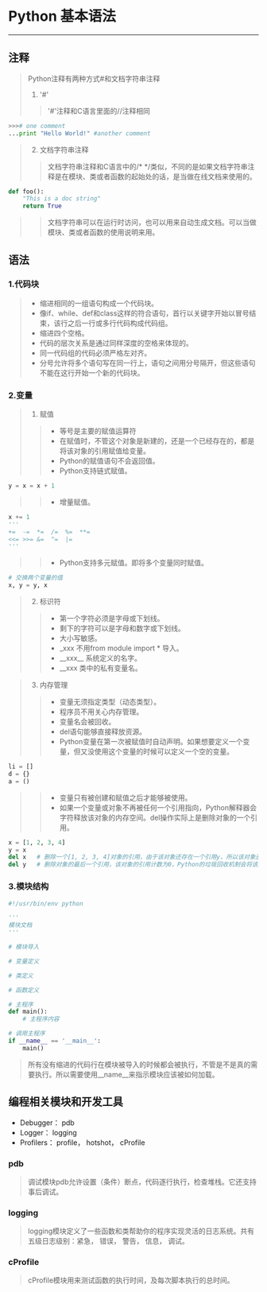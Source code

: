 # Python 基本语法

---

## 注释
> Python注释有两种方式#和文档字符串注释
> 
> 1. '#'
>> '#'注释和C语言里面的//注释相同
```python
>>># one comment
...print "Hello World!"	#another comment
```

> 2. 文档字符串注释
>> 文档字符串注释和C语言中的/*   */类似，不同的是如果文档字符串注释是在模块、类或者函数的起始处的话，是当做在线文档来使用的。
```python
def foo():
	"This is a doc string"
	return True
```
>> 文档字符串可以在运行时访问，也可以用来自动生成文档。可以当做模块、类或者函数的使用说明来用。

## 语法
### 1.代码块
> * 缩进相同的一组语句构成一个代码块。
> * 像if、while、def和class这样的符合语句，首行以关键字开始以冒号结束，该行之后一行或多行代码构成代码组。
> * 缩进四个空格。
> * 代码的层次关系是通过同样深度的空格来体现的。
> * 同一代码组的代码必须严格左对齐。
> * 分号允许将多个语句写在同一行上，语句之间用分号隔开，但这些语句不能在这行开始一个新的代码块。

### 2.变量
> 1. 赋值
>> * 等号是主要的赋值运算符
>> * 在赋值时，不管这个对象是新建的，还是一个已经存在的，都是将该对象的引用赋值给变量。
>> * Python的赋值语句不会返回值。
>> * Python支持链式赋值。
```python
y = x = x + 1
```
>> * 增量赋值。
```python
x += 1
'''
+=	-=	*=	/=	%=	**=
<<=	>>=	&=	^=	|=
'''
```
>> * Python支持多元赋值。即将多个变量同时赋值。
```python
# 交换两个变量的值
x, y = y, x
```
> 2. 标识符
>> * 第一个字符必须是字母或下划线。
>> * 剩下的字符可以是字母和数字或下划线。
>> * 大小写敏感。
>> * \_xxx 不用from module import * 导入。
>> * \_\_xxx\_\_ 系统定义的名字。
>> * \_\_xxx 类中的私有变量名。

> 3. 内存管理
>> * 变量无须指定类型（动态类型）。
>> * 程序员不用关心内存管理。
>> * 变量名会被回收。
>> * del语句能够直接释放资源。
>> * Python变量在第一次被赋值时自动声明。如果想要定义一个变量，但又没使用这个变量的时候可以定义一个空的变量。
```python
li = []
d = {}
a = ()
```
> > * 变量只有被创建和赋值之后才能够被使用。
> > * 如果一个变量或对象不再被任何一个引用指向，Python解释器会字符释放该对象的内存空间。del操作实际上是删除对象的一个引用。
```python
x = [1, 2, 3, 4]
y = x
del x	# 删除一个[1, 2, 3, 4]对象的引用，由于该对象还存在一个引用y，所以该对象还没有被释放。
del y	# 删除对象的最后一个引用，该对象的引用计数为0，Python的垃圾回收机制会将该对象的内存释放。
```

### 3.模块结构
```python
#!/usr/bin/env python

'''
模块文档
'''

# 模块导入

# 变量定义

# 类定义

# 函数定义

# 主程序
def main():
	# 主程序内容

# 调用主程序
if __name__ == '__main__':
	main()

```
> 所有没有缩进的代码行在模块被导入的时候都会被执行，不管是不是真的需要执行。所以需要使用\_\_name\_\_来指示模块应该被如何加载。

## 编程相关模块和开发工具
* Debugger：	pdb
* Logger：	logging
* Profilers：	profile， hotshot， cProfile

### pdb
> 调试模块pdb允许设置（条件）断点，代码逐行执行，检查堆栈。它还支持事后调试。

### logging
> logging模块定义了一些函数和类帮助你的程序实现灵活的日志系统。共有五级日志级别：紧急， 错误， 警告， 信息， 调试。

### cProfile
> cProfile模块用来测试函数的执行时间，及每次脚本执行的总时间。